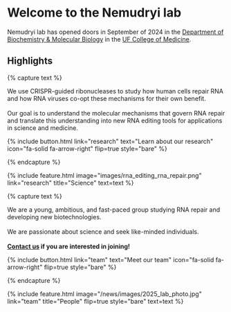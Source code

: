 ---
---

# Welcome to the Nemudryi lab

Nemudryi lab has opened doors in September of 2024 in the [Department of Biochemistry & Molecular Biology](https://biochem.med.ufl.edu) in the [UF College of Medicine](https://med.ufl.edu).





## Highlights


{% capture text %}

We use CRISPR-guided ribonucleases to study how human cells repair RNA and how RNA viruses co-opt these mechanisms for their own benefit.
<br><br>
Our goal is to understand the molecular mechanisms that govern RNA repair and translate this understanding into new RNA editing tools for applications in science and medicine.


{%
  include button.html
  link="research"
  text="Learn about our research"
  icon="fa-solid fa-arrow-right"
  flip=true
  style="bare"
%}

{% endcapture %}

{%
  include feature.html
  image="images/rna_editing_rna_repair.png"
  link="research"
  title="Science"
  text=text
%}

{% capture text %}

 We are a young, ambitious, and fast-paced group studying RNA repair and developing new biotechnologies.<br><br>
 We are passionate about science and seek like-minded individuals. 
 <br><br>**[Contact us](contact) if you are interested in joining!**


{%
  include button.html
  link="team"
  text="Meet our team"
  icon="fa-solid fa-arrow-right"
  flip=true
  style="bare"
%}

{% endcapture %}

{%
  include feature.html
  image="/news/images/2025_lab_photo.jpg"
  link="team"
  title="People"
  flip=true
  style="bare"
  text=text
%}



